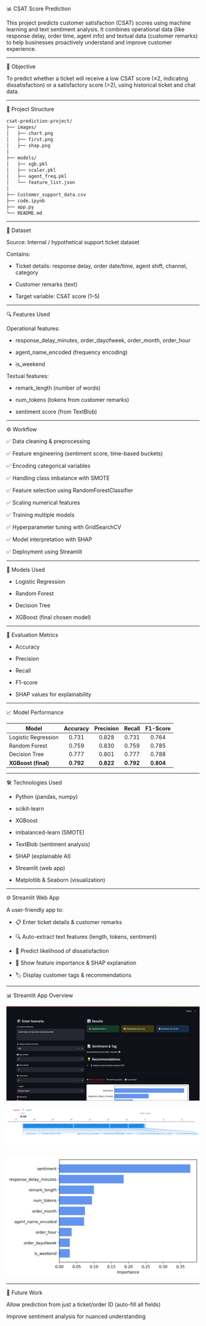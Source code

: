 📊 CSAT Score Prediction

This project predicts customer satisfaction (CSAT) scores using machine learning and text sentiment analysis.
It combines operational data (like response delay, order time, agent info) and textual data (customer remarks) to help businesses proactively understand and improve customer experience.

---

🧠 Objective

To predict whether a ticket will receive a low CSAT score (≤2, indicating dissatisfaction) or a satisfactory score (>2), using historical ticket and chat data.

---

📂 Project Structure
```
csat-prediction-project/
├── images/
│   ├── chart.png
│   ├── first.png
│   ├── shap.png
|
├── models/
│   ├── xgb.pkl
│   ├── scaler.pkl
│   ├── agent_freq.pkl
│   └── feature_list.json
|
├── Customer_support_data.csv
├── code.ipynb
├── app.py
└── README.md
```

---

📁 Dataset

  Source: Internal / hypothetical support ticket dataset
  
  Contains:
  
  - Ticket details: response delay, order date/time, agent shift, channel, category
  
  - Customer remarks (text)
  
  - Target variable: CSAT score (1–5)

---

🔍 Features Used

  Operational features:
  
  - response_delay_minutes, order_dayofweek, order_month, order_hour
  
  - agent_name_encoded (frequency encoding)
  
  - is_weekend
  
  Textual features:
  
  - remark_length (number of words)
  
  - num_tokens (tokens from customer remarks)
  
  - sentiment score (from TextBlob)

---

⚙️ Workflow

  ✅ Data cleaning & preprocessing
  
  ✅ Feature engineering (sentiment score, time-based buckets)
  
  ✅ Encoding categorical variables
  
  ✅ Handling class imbalance with SMOTE
  
  ✅ Feature selection using RandomForestClassifier
  
  ✅ Scaling numerical features
  
  ✅ Training multiple models
  
  ✅ Hyperparameter tuning with GridSearchCV
  
  ✅ Model interpretation with SHAP
  
  ✅ Deployment using Streamlit

---

🤖 Models Used

  - Logistic Regression
  
  - Random Forest
  
  - Decision Tree
  
  - XGBoost (final chosen model)

---

📐 Evaluation Metrics

  - Accuracy
  
  - Precision
  
  - Recall
  
  - F1-score

  - SHAP values for explainability

---


📈 Model Performance

| Model                | Accuracy | Precision | Recall | F1-Score |
|---------------------|:--------:|:---------:|:------:|:-------:|
| Logistic Regression | 0.731    | 0.828     | 0.731  | 0.764   |
| Random Forest       | 0.759    | 0.830     | 0.759  | 0.785   |
| Decision Tree       | 0.777    | 0.801     | 0.777  | 0.788   |
| **XGBoost (final)** | **0.792**| **0.822** | **0.792**| **0.804** |

---

🛠️ Technologies Used

  - Python (pandas, numpy)
  
  - scikit-learn
  
  - XGBoost
  
  - imbalanced-learn (SMOTE)

  - TextBlob (sentiment analysis)
  
  - SHAP (explainable AI)
  
  - Streamlit (web app)
  
  - Matplotlib & Seaborn (visualization)

---

🌐 Streamlit Web App

  A user-friendly app to:
  
  - 📋 Enter ticket details & customer remarks
  
  - 🔍 Auto-extract text features (length, tokens, sentiment)
  
  - 🎯 Predict likelihood of dissatisfaction
  
  - 🌟 Show feature importance & SHAP explanation
  
  - 🏷️ Display customer tags & recommendations

---

📊 Streamlit App Overview

  ![Demo Input](images/first.png)
  
  ![Shap Analysis Chart](images/shap.png)
  
  ![Feature Importance Chart](images/chart.png)

---

🚀 Future Work

  Allow prediction from just a ticket/order ID (auto-fill all fields)
  
  Improve sentiment analysis for nuanced understanding
